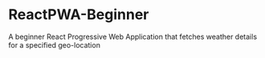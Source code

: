 # ReactPWA-Beginner
A beginner React Progressive Web Application that fetches weather details for a specified geo-location 
